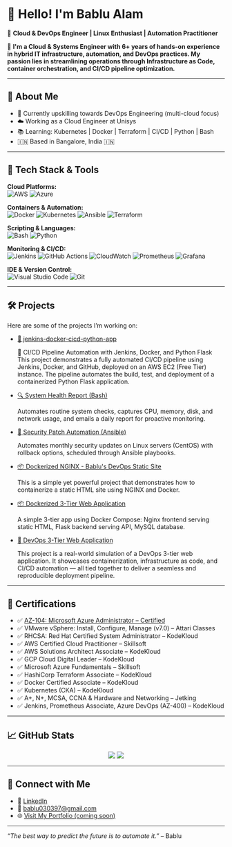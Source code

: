 # 👋 Hello! I'm Bablu Alam

🚀 **Cloud & DevOps Engineer | Linux Enthusiast | Automation Practitioner**  

🚀 **I'm a Cloud & Systems Engineer with 6+ years of hands-on experience in hybrid IT infrastructure, automation, and DevOps practices. My passion lies in streamlining operations through Infrastructure as Code, container orchestration, and CI/CD pipeline optimization.**

---

## 🔧 About Me

- 🧠 Currently upskilling towards DevOps Engineering (multi-cloud focus)
- ☁️ Working as a Cloud Engineer at Unisys
- 📚 Learning: Kubernetes | Docker | Terraform | CI/CD | Python | Bash
- 🇮🇳 Based in Bangalore, India 🇮🇳

---

## 🧰 Tech Stack & Tools

**Cloud Platforms:**  
![AWS](https://img.shields.io/badge/AWS-232F3E?style=for-the-badge&logo=amazonaws&logoColor=white)
![Azure](https://img.shields.io/badge/Azure-0078D4?style=for-the-badge&logo=microsoftazure&logoColor=white)  

**Containers & Automation:**  
![Docker](https://img.shields.io/badge/Docker-2496ED?style=for-the-badge&logo=docker&logoColor=white)
![Kubernetes](https://img.shields.io/badge/Kubernetes-326CE5?style=for-the-badge&logo=kubernetes&logoColor=white)
![Ansible](https://img.shields.io/badge/Ansible-000000?style=for-the-badge&logo=ansible&logoColor=white)
![Terraform](https://img.shields.io/badge/Terraform-623CE4?style=for-the-badge&logo=terraform&logoColor=white)  

**Scripting & Languages:**  
![Bash](https://img.shields.io/badge/Bash-121011?style=for-the-badge&logo=gnubash&logoColor=white)
![Python](https://img.shields.io/badge/Python-3776AB?style=for-the-badge&logo=python&logoColor=white)  

**Monitoring & CI/CD:**  
![Jenkins](https://img.shields.io/badge/Jenkins-D24939?style=for-the-badge&logo=jenkins&logoColor=white)
![GitHub Actions](https://img.shields.io/badge/GitHub%20Actions-2088FF?style=for-the-badge&logo=githubactions&logoColor=white)
![CloudWatch](https://img.shields.io/badge/AWS%20CloudWatch-FF4F8B?style=for-the-badge&logo=amazonaws&logoColor=white)
![Prometheus](https://img.shields.io/badge/Prometheus-E6522C?style=for-the-badge&logo=prometheus&logoColor=white)
![Grafana](https://img.shields.io/badge/Grafana-F46800?style=for-the-badge&logo=grafana&logoColor=white)

**IDE & Version Control:**  
![Visual Studio Code](https://img.shields.io/badge/VS%20Code-007ACC?style=for-the-badge&logo=visualstudiocode&logoColor=white)
![Git](https://img.shields.io/badge/Git-F05032?style=for-the-badge&logo=git&logoColor=white)


---

## 🛠️ Projects

Here are some of the projects I’m working on:

- [ 🚀 jenkins-docker-cicd-python-app](https://github.com/skbablualam/jenkins-docker-cicd-python-app)

  🚀 CI/CD Pipeline Automation with Jenkins, Docker, and Python Flask
  This project demonstrates a fully automated CI/CD pipeline using Jenkins, Docker, and GitHub, deployed on an AWS EC2 (Free Tier) instance. The pipeline automates the build, test, and deployment of a containerized
  Python Flask application.
  
- [🔍 System Health Report (Bash)](https://github.com/skbablualam/system-health-report)  

  Automates routine system checks, captures CPU, memory, disk, and network usage, and emails a daily report for proactive monitoring.

- [🔐 Security Patch Automation (Ansible)](https://github.com/skbablualam/ansible-security-patch)  

  Automates monthly security updates on Linux servers (CentOS) with rollback options, scheduled through Ansible playbooks.
  
- [📦 Dockerized NGINX - Bablu's DevOps Static Site](https://github.com/skbablualam/docker-nginx-site)

  This is a simple yet powerful project that demonstrates how to containerize a static HTML site using NGINX and Docker.

- [📦 Dockerized 3-Tier Web Application](https://github.com/skbablualam/docker-3tier-app)

  A simple 3-tier app using Docker Compose: Nginx frontend serving static HTML, Flask backend serving API, MySQL database.

- [🚀 DevOps 3-Tier Web Application](https://github.com/skbablualam/Devops-3tier-Webapp)

  This project is a real-world simulation of a DevOps 3-tier web application. It showcases containerization, infrastructure as code, and CI/CD automation — all tied together to deliver a seamless and reproducible deployment pipeline.
---

## 📜 Certifications

- ✅ [AZ-104: Microsoft Azure Administrator – Certified](https://www.credly.com/users/bablu-alam.892cbfb5)
- ✅ VMware vSphere: Install, Configure, Manage (v7.0) – Attari Classes
- ✅ RHCSA: Red Hat Certified System Administrator – KodeKloud
- ✅ AWS Certified Cloud Practitioner – Skillsoft
- ✅ AWS Solutions Architect Associate – KodeKloud
- ✅ GCP Cloud Digital Leader – KodeKloud
- ✅ Microsoft Azure Fundamentals – Skillsoft
- ✅ HashiCorp Terraform Associate – KodeKloud
- ✅ Docker Certified Associate – KodeKloud
- ✅ Kubernetes (CKA) – KodeKloud
- ✅ A+, N+, MCSA, CCNA & Hardware and Networking – Jetking
- ✅ Jenkins, Prometheus Associate, Azure DevOps (AZ-400) – KodeKloud

---

## 📈 GitHub Stats

<p align="center">
  <img src="https://github-readme-stats.vercel.app/api?username=skbablualam&show_icons=true&theme=gruvbox" />
  <img src="https://github-readme-stats.vercel.app/api/top-langs/?username=skbablualam&layout=compact&theme=gruvbox" />
</p>

---

## 🤝 Connect with Me

- 🔗 [LinkedIn](https://www.linkedin.com/in/bablu-alam/)
- 📧 bablu030397@gmail.com  
- 🌐 [Visit My Portfolio (coming soon)](#)

---

_“The best way to predict the future is to automate it.”_ – Bablu

